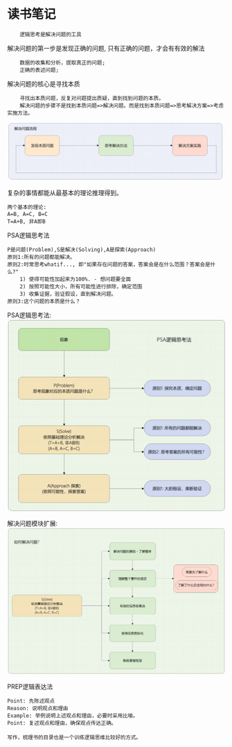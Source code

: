 # 读书笔记
```
    逻辑思考是解决问题的工具
```

解决问题的第一步是发现正确的问题, 只有正确的问题，才会有有效的解法
```
    数据的收集和分析，提取真正的问题;
    正确的表述问题;
```

解决问题的核心是寻找本质
```
    寻找出本质问题，反复对问题提出质疑，直到找到问题的本质。
    解决问题的步骤不是找到本质问题=>解决问题。而是找到本质问题=>思考解决方案=>考虑实施方法。
```
![解决问题的流程](./100小时逻辑思考课程/解决问题的流程.png)


复杂的事情都能从最基本的理论推理得到。
```
两个基本的理论:
A=B, A=C, B=C
T=A+B, 非A即B
```

PSA逻辑思考法
```
P是问题(Problem),S是解决(Solving),A是探索(Approach)
原则1:所有的问题都能解决。
原则2:时常思考whatif..., 即"如果存在问题的答案，答案会是在什么范围？答案会是什么?"
    1) 使得可能性加起来为100%. - 想问题要全面
    2) 按照可能性大小，所有可能性进行排除，确定范围
    3) 收集证据，验证假设，直到解决问题。
原则3:这个问题的本质是什么？
```
PSA逻辑思考法:
![PSA逻辑思考法](./100小时逻辑思考课程/PSA逻辑思考法.png)

解决问题模块扩展:
![解决问题思路](./100小时逻辑思考课程/解决问题思路.png)

PREP逻辑表达法
```
Point: 先陈述观点
Reason: 说明观点和理由
Example: 举例说明上述观点和理由，必要时采用比喻。
Point: 复述观点和理由，确保观点传达正确。

写作，梳理书的目录也是一个训练逻辑思维比较好的方式。
```

